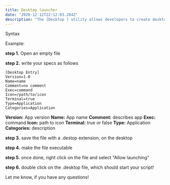```yaml
---
title: Desktop launcher
date: "2020-12-12T22:12:03.284Z"
description: "The [Desktop ] utility allows developers to create desktop application launchers for custom scripts."
---
```



Syntax

Example:

**step 1.** Open an empty file

**step 2.** write your specs as follows

```
[Desktop Entry]
Version=1.0
Name=name
Comment=no comment
Exec=command
Icon=/path/to/icon
Terminal=true
Type=Application
Categories=Application

```

**Version:** App version
**Name:** App name
**Comment:** describes app
**Exec:** command
**Icon:** path to icon
**Terminal:** true or false
**Type:** Application
**Categories:** description



**step 3.** save the file with a .destop extension, on the desktop

**step 4.** make the file executable

**step 5.** once done, right click on the file and select "Allow launching"

**step 6.** double click on the .desktop file, which should
start your script!


Let me know, if you have any questions!
